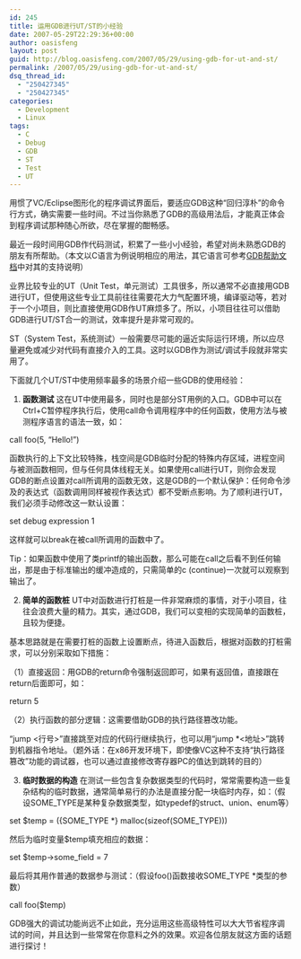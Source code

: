```yaml
---
id: 245
title: 运用GDB进行UT/ST的小经验
date: 2007-05-29T22:29:36+00:00
author: oasisfeng
layout: post
guid: http://blog.oasisfeng.com/2007/05/29/using-gdb-for-ut-and-st/
permalink: /2007/05/29/using-gdb-for-ut-and-st/
dsq_thread_id:
  - "250427345"
  - "250427345"
categories:
  - Development
  - Linux
tags:
  - C
  - Debug
  - GDB
  - ST
  - Test
  - UT
---
```

用惯了VC/Eclipse图形化的程序调试界面后，要适应GDB这种“回归淳朴”的命令行方式，确实需要一些时间。不过当你熟悉了GDB的高级用法后，才能真正体会到程序调试那种随心所欲，尽在掌握的酣畅感。

最近一段时间用GDB作代码测试，积累了一些小小经验，希望对尚未熟悉GDB的朋友有所帮助。（本文以C语言为例说明相应的用法，其它语言可参考<a href="http://www.gnu.org/software/gdb/documentation/" title="GDB Online Document" target="_blank">GDB帮助文档</a>中对其的支持说明）

业界比较专业的UT（Unit Test，单元测试）工具很多，所以通常不必直接用GDB进行UT，但使用这些专业工具前往往需要花大力气配置环境，编译驱动等，若对于一个小项目，则比直接使用GDB作UT麻烦多了。所以，小项目往往可以借助GDB进行UT/ST合一的测试，效率提升是非常可观的。

ST（System Test，系统测试）一般需要尽可能的逼近实际运行环境，所以应尽量避免或减少对代码有直接介入的工具。这时以GDB作为测试/调试手段就非常实用了。

<!--more-->下面就几个UT/ST中使用频率最多的场景介绍一些GDB的使用经验：

  1. **函数测试**
这在UT中使用最多，同时也是部分ST用例的入口。GDB中可以在Ctrl+C暂停程序执行后，使用call命令调用程序中的任何函数，使用方法与被测程序语言的语法一致，如：

call foo(5, &#8220;Hello!&#8221;)

函数执行的上下文比较特殊，栈空间是GDB临时分配的特殊内存区域，进程空间与被测函数相同，但与任何具体线程无关。如果使用call进行UT，则你会发现GDB的断点设置对call所调用的函数无效，这是GDB的一个默认保护：任何命令涉及的表达式（函数调用同样被视作表达式）都不受断点影响。为了顺利进行UT，我们必须手动修改这一默认设置：

set debug expression 1

这样就可以break在被call所调用的函数中了。

Tip：如果函数中使用了类printf的输出函数，那么可能在call之后看不到任何输出，那是由于标准输出的缓冲造成的，只需简单的c (continue)一次就可以观察到输出了。

  2. **简单的函数桩**
UT中对函数进行打桩是一件非常麻烦的事情，对于小项目，往往会浪费大量的精力。其实，通过GDB，我们可以变相的实现简单的函数桩，且较为便捷。

基本思路就是在需要打桩的函数上设置断点，待进入函数后，根据对函数的打桩需求，可以分别采取如下措施：

（1）直接返回：用GDB的return命令强制返回即可，如果有返回值，直接跟在return后面即可，如：

return 5

（2）执行函数的部分逻辑：这需要借助GDB的执行路径篡改功能。

“jump <行号>”直接跳至对应的代码行继续执行，也可以用“jump *<地址>”跳转到机器指令地址。（题外话：在x86开发环境下，即使像VC这种不支持“执行路径篡改”功能的调试器，也可以通过直接修改寄存器PC的值达到跳转的目的）

  3. **临时数据的构造**
在测试一些包含复杂数据类型的代码时，常常需要构造一些复杂结构的临时数据，通常简单易行的办法是直接分配一块临时内存，如：（假设SOME_TYPE是某种复杂数据类型，如typedef的struct、union、enum等）

set $temp = ({SOME\_TYPE *} malloc(sizeof(SOME\_TYPE)))

然后为临时变量$temp填充相应的数据：

set $temp->some_field = 7

最后将其用作普通的数据参与测试：（假设foo()函数接收SOME_TYPE *类型的参数）

call foo($temp)</ol> 

GDB强大的调试功能尚远不止如此，充分运用这些高级特性可以大大节省程序调试的时间，并且达到一些常常在你意料之外的效果。欢迎各位朋友就这方面的话题进行探讨！